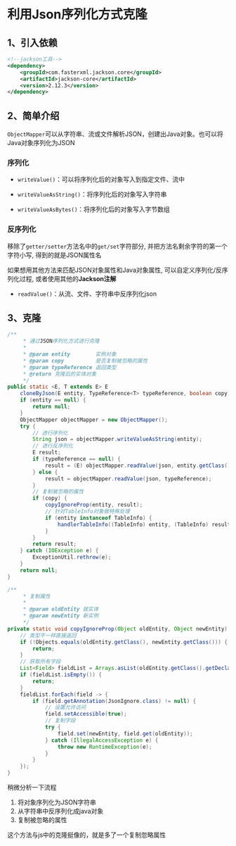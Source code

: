 # 利用Json序列化方式克隆

## 1、引入依赖

```XML
<!--jackson工具-->
<dependency>
    <groupId>com.fasterxml.jackson.core</groupId>
    <artifactId>jackson-core</artifactId>
    <version>2.12.3</version>
</dependency>
```

## 2、简单介绍

`ObjectMapper`可以从字符串、流或文件解析JSON，创建出Java对象。也可以将Java对象序列化为JSON

### 序列化

+ `writeValue()`：可以将序列化后的对象写入到指定文件、流中

+ `writeValueAsString()`：将序列化后的对象写入字符串
+ `writeValueAsBytes()`：将序列化后的对象写入字节数组

### 反序列化

移除了`getter/setter`方法名中的`get/set`字符部分, 并把方法名剩余字符的第一个字符小写, 得到的就是JSON属性名

如果想用其他方法来匹配JSON对象属性和Java对象属性, 可以自定义序列化/反序列化过程, 或者使用其他的**Jackson注解**

+ `readValue()`：从流、文件、字符串中反序列化json

## 3、克隆

```java
/**
     * 通过JSON序列化方式进行克隆
     *
     * @param entity        实例对象
     * @param copy          是否复制被忽略的属性
     * @param typeReference 返回类型
     * @return 克隆后的实体对象
     */
public static <E, T extends E> E 
    cloneByJson(E entity, TypeReference<T> typeReference, boolean copy) {
    if (entity == null) {
        return null;
    }
    ObjectMapper objectMapper = new ObjectMapper();
    try {
        // 进行序列化
        String json = objectMapper.writeValueAsString(entity);
        // 进行反序列化
        E result;
        if (typeReference == null) {
            result = (E) objectMapper.readValue(json, entity.getClass());
        } else {
            result = objectMapper.readValue(json, typeReference);
        }
        // 复制被忽略的属性
        if (copy) {
            copyIgnoreProp(entity, result);
            // 针对TableInfo对象做特殊处理
            if (entity instanceof TableInfo) {
                handlerTableInfo((TableInfo) entity, (TableInfo) result);
            }
        }
        return result;
    } catch (IOException e) {
        ExceptionUtil.rethrow(e);
    }
    return null;
}

/**
     * 复制属性
     *
     * @param oldEntity 就实体
     * @param newEntity 新实例
     */
private static void copyIgnoreProp(Object oldEntity, Object newEntity) {
    // 类型不一样直接返回
    if (!Objects.equals(oldEntity.getClass(), newEntity.getClass())) {
        return;
    }
    // 获取所有字段
    List<Field> fieldList = Arrays.asList(oldEntity.getClass().getDeclaredFields());
    if (fieldList.isEmpty()) {
        return;
    }
    fieldList.forEach(field -> {
        if (field.getAnnotation(JsonIgnore.class) != null) {
            // 设置允许访问
            field.setAccessible(true);
            // 复制字段
            try {
                field.set(newEntity, field.get(oldEntity));
            } catch (IllegalAccessException e) {
                throw new RuntimeException(e);
            }
        }
    });
}
```

稍微分析一下流程

1. 将对象序列化为JSON字符串
2. 从字符串中反序列化成java对象
3. 复制被忽略的属性

这个方法与js中的克隆挺像的，就是多了一个复制忽略属性